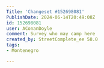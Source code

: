 ```yaml
---
Title: 'Changeset #152698081'
PublishDate: 2024-06-14T20:49:08Z
id: 152698081
user: AConanDoyle
comment: Survey who may camp here
created_by: StreetComplete_ee 58.0
tags:
- Montenegro

---
```

